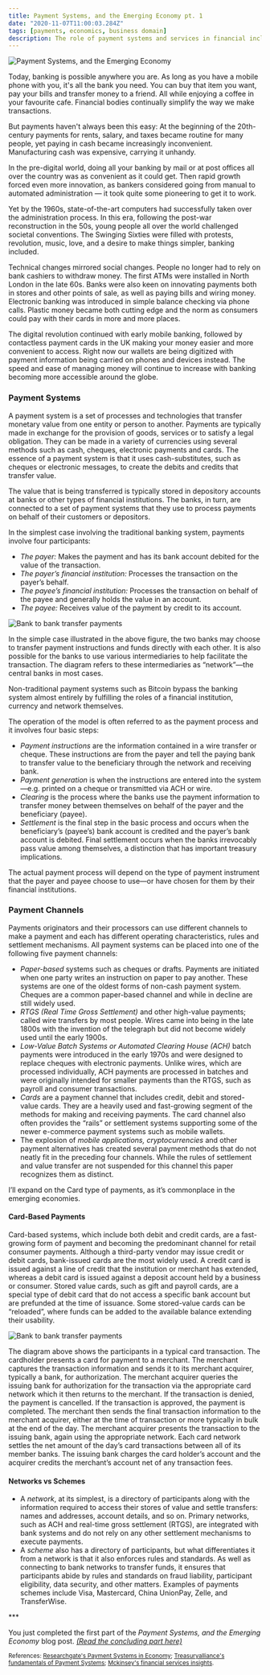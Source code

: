 ```yaml
---
title: Payment Systems, and the Emerging Economy pt. 1
date: "2020-11-07T11:00:03.284Z"
tags: [payments, economics, business domain]
description: The role of payment systems and services in financial inclusion, and as a key infrastructure for economic development.
---
```


![Payment Systems, and the Emerging Economy](./bank-connector.jpg)

Today, banking is possible anywhere you are. As long as you have a mobile phone with you, it's all the bank you need. You can buy that item you want, pay your bills and transfer money to a friend. All while enjoying a coffee in your favourite cafe. Financial bodies continually simplify the way we make transactions.

But payments haven't always been this easy: At the beginning of the 20th-century payments for rents, salary, and taxes became routine for many people, yet paying in cash became increasingly inconvenient. Manufacturing cash was expensive, carrying it unhandy.

In the pre-digital world, doing all your banking by mail or at post offices all over the country was as convenient as it could get. Then rapid growth forced even more innovation, as bankers considered going from manual to automated administration — it took quite some pioneering to get it to work.

Yet by the 1960s, state-of-the-art computers had successfully taken over the administration process. In this era, following the post-war reconstruction in the 50s, young people all over the world challenged societal conventions. The Swinging Sixties were filled with protests, revolution, music, love, and a desire to make things simpler, banking included.

Technical changes mirrored social changes. People no longer had to rely on bank cashiers to withdraw money. The first ATMs were installed in North London in the late 60s. Banks were also keen on innovating payments both in stores and other points of sale, as well as paying bills and wiring money. Electronic banking was introduced in simple balance checking via phone calls. Plastic money became both cutting edge and the norm as consumers could pay with their cards in more and more places.

The digital revolution continued with early mobile banking, followed by contactless payment cards in the UK making your money easier and more convenient to access. Right now our wallets are being digitized with payment information being carried on phones and devices instead. The speed and ease of managing money will continue to increase with banking becoming more accessible around the globe.

### Payment Systems

A payment system is a set of processes and technologies that transfer monetary value from one entity or person to another. Payments are typically made in exchange for the provision of goods, services or to satisfy a legal obligation. They can be made in a variety of currencies using several methods such as cash, cheques, electronic payments and cards. The essence of a payment system is that it uses cash-substitutes, such as cheques or electronic messages, to create the debits and credits that transfer value.

The value that is being transferred is typically stored in depository accounts at banks or other types of financial institutions. The banks, in turn, are connected to a set of payment systems that they use to process payments on behalf of their customers or depositors.

In the simplest case involving the traditional banking system, payments involve four participants:

- _The payer:_ Makes the payment and has its bank account debited for the value of the transaction.
- _The payer’s financial institution:_ Processes the transaction on the payer’s behalf.
- _The payee’s financial institution:_ Processes the transaction on behalf of the payee and generally holds the value in an account.
- _The payee:_ Receives value of the payment by credit to its account.

![Bank to bank transfer payments](./bank-payments.png)

In the simple case illustrated in the above figure, the two banks may choose to transfer payment instructions and funds directly with each other. It is also possible for the banks to use various intermediaries to help facilitate the transaction. The diagram refers to these intermediaries as “network”—the central banks in most cases.

Non-traditional payment systems such as Bitcoin bypass the banking system almost entirely by fulfilling the roles of a financial institution, currency and network themselves.

The operation of the model is often referred to as the payment process and it involves four basic steps:

- _Payment instructions_ are the information contained in a wire transfer or cheque. These instructions are from the payer and tell the paying bank to transfer value to the beneficiary through the network and receiving bank.
- _Payment generation_ is when the instructions are entered into the system—e.g. printed on a cheque or transmitted via ACH or wire.
- _Clearing_ is the process where the banks use the payment information to transfer money between themselves on behalf of the payer and the beneficiary (payee).
- _Settlement_ is the final step in the basic process and occurs when the beneficiary’s (payee’s) bank account is credited and the payer’s bank account is debited. Final settlement occurs when the banks irrevocably pass value among themselves, a distinction that has important treasury implications.

The actual payment process will depend on the type of payment instrument that the payer and payee choose to use—or have chosen for them by their financial institutions.

### Payment Channels

Payments originators and their processors can use different channels to make a payment and each has different operating characteristics, rules and settlement mechanisms. All payment systems can be placed into one of the following five payment channels:

- _Paper-based_ systems such as cheques or drafts. Payments are initiated when one party writes an instruction on paper to pay another. These systems are one of the oldest forms of non-cash payment system. Cheques are a common paper-based channel and while in decline are still widely used.
- _RTGS (Real Time Gross Settlement)_ and other high-value payments; called wire transfers by most people. Wires came into being in the late 1800s with the invention of the telegraph but did not become widely used until the early 1900s.
- _Low-Value Batch Systems or Automated Clearing House (ACH)_ batch payments were introduced in the early 1970s and were designed to replace cheques with electronic payments. Unlike wires, which are processed individually, ACH payments are processed in batches and were originally intended for smaller payments than the RTGS, such as payroll and consumer transactions.
- _Cards_ are a payment channel that includes credit, debit and stored-value cards. They are a heavily used and fast-growing segment of the methods for making and receiving payments. The card channel also often provides the “rails” or settlement systems supporting some of the newer e-commerce payment systems such as mobile wallets.
- The explosion of _mobile applications, cryptocurrencies_ and other payment alternatives has created several payment methods that do not neatly fit in the preceding four channels. While the rules of settlement and value transfer are not suspended for this channel this paper recognizes them as distinct.

I’ll expand on the Card type of payments, as it’s commonplace in the emerging economies.

#### Card-Based Payments

Card-based systems, which include both debit and credit cards, are a fast-growing form of payment and becoming the predominant channel for retail consumer payments. Although a third-party vendor may issue credit or debit cards, bank-issued cards are the most widely used. A credit card is issued against a line of credit that the institution or merchant has extended, whereas a debit card is issued against a deposit account held by a business or consumer. Stored value cards, such as gift and payroll cards, are a special type of debit card that do not access a specific bank account but are prefunded at the time of issuance. Some stored-value cards can be “reloaded”, where funds can be added to the available balance extending their usability.

![Bank to bank transfer payments](./card-payments.png)

The diagram above shows the participants in a typical card transaction. The cardholder presents a card for payment to a merchant. The merchant captures the transaction information and sends it to its merchant acquirer, typically a bank, for authorization. The merchant acquirer queries the issuing bank for authorization for the transaction via the appropriate card network which it then returns to the merchant. If the transaction is denied, the payment is cancelled. If the transaction is approved, the payment is completed. The merchant then sends the final transaction information to the merchant acquirer, either at the time of transaction or more typically in bulk at the end of the day. The merchant acquirer presents the transaction to the issuing bank, again using the appropriate network. Each card network settles the net amount of the day’s card transactions between all of its member banks. The issuing bank charges the card holder’s account and the acquirer credits the merchant’s account net of any transaction fees.

#### Networks vs Schemes

- A _network_, at its simplest, is a directory of participants along with the information required to access their stores of value and settle transfers: names and addresses, account details, and so on. Primary networks, such as ACH and real-time gross settlement (RTGS), are integrated with bank systems and do not rely on any other settlement mechanisms to execute payments.
- A _scheme_ also has a directory of participants, but what differentiates it from a network is that it also enforces rules and standards. As well as connecting to bank networks to transfer funds, it ensures that participants abide by rules and standards on fraud liability, participant eligibility, data security, and other matters. Examples of payments schemes include Visa, Mastercard, China UnionPay, Zelle, and TransferWise.

<p class="three-dots">***</p>

You just completed the first part of the _Payment Systems, and the Emerging Economy_ blog post. <a href="/payment-systems-and-the-emerging-economy-pt-2" class="read-more">_(Read the concluding part here)_</a>

<small>
References:
<a href="https://www.researchgate.net/publication/257716174_Payment_Systems_in_Economy_-_Present_End_Future_Tendencies" target="_blank">
Researchgate's Payment Systems in Economy</a>;
<a href="https://www.treasuryalliance.com/assets/publications/payments/Fundamentals_of_Payment_Systems.pdf" target="_blank">
Treasuryalliance's fundamentals of Payment Systems</a>;
<a href="https://www.mckinsey.com/industries/financial-services" target="_blank">
Mckinsey's financial services insights</a>.
</small>
